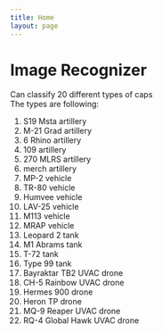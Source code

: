 ```yaml
---
title: Home
layout: page
---
```


# Image Recognizer 
Can classify 20 different types of caps <br/>
The types are following: <br/>
1.  S19 Msta artillery
2.  M-21 Grad artillery
3.  6 Rhino artillery
4.  109 artillery
5.  270 MLRS artillery
6.  merch artillery
7.  MP-2 vehicle
8.  TR-80 vehicle
9.  Humvee vehicle
10. LAV-25 vehicle
11. M113 vehicle
12. MRAP vehicle
13. Leopard 2 tank
14. M1 Abrams tank
15. T-72 tank
16. Type 99 tank
17. Bayraktar TB2 UVAC drone
18. CH-5 Rainbow UVAC drone
19. Hermes 900 drone
20. Heron TP drone
21. MQ-9 Reaper UVAC drone
22. RQ-4 Global Hawk UVAC drone